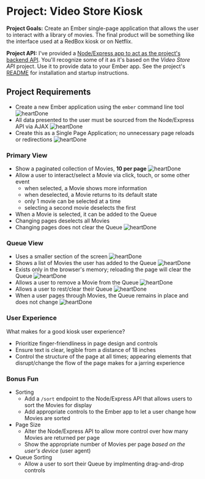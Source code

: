 # Project: Video Store Kiosk
__Project Goals:__ Create an Ember single-page application that allows the user to interact with a library of movies. The final product will be something like the interface used at a RedBox kiosk or on Netflix.

__Project API:__ I've provided a [Node/Express app to act as the project's backend API](https://github.com/Ada-C5/video-store-kiosk-api). You'll recognize some of it as it's based on the _Video Store API_ project. Use it to provide data to your Ember app. See the project's [README](https://github.com/Ada-C5/video-store-kiosk-api/blob/master/README.md) for installation and startup instructions.

## Project Requirements
- Create a new Ember application using the `ember` command line tool ![heartDone](http://www.greenamericatoday.org/images/icon-tiny-heart.jpg)
- All data presented to the user must be sourced from the Node/Express API via AJAX ![heartDone](http://www.greenamericatoday.org/images/icon-tiny-heart.jpg)
- Create this as a Single Page Application; no unnecessary page reloads or redirections ![heartDone](http://www.greenamericatoday.org/images/icon-tiny-heart.jpg)

### Primary View
- Show a paginated collection of Movies, __10 per page__ ![heartDone](http://www.greenamericatoday.org/images/icon-tiny-heart.jpg)
- Allow a user to interact/select a Movie via click, touch, or some other event
  - when selected, a Movie shows more information
  - when deselected, a Movie returns to its default state
  - only 1 movie can be selected at a time
  - selecting a second movie deselects the first
- When a Movie is selected, it can be added to the Queue
- Changing pages deselects all Movies
- Changing pages does not clear the Queue ![heartDone](http://www.greenamericatoday.org/images/icon-tiny-heart.jpg)

### Queue View
- Uses a smaller section of the screen ![heartDone](http://www.greenamericatoday.org/images/icon-tiny-heart.jpg)
- Shows a list of Movies the user has added to the Queue ![heartDone](http://www.greenamericatoday.org/images/icon-tiny-heart.jpg)
- Exists only in the browser's memory; reloading the page will clear the Queue ![heartDone](http://www.greenamericatoday.org/images/icon-tiny-heart.jpg)
- Allows a user to remove a Movie from the Queue ![heartDone](http://www.greenamericatoday.org/images/icon-tiny-heart.jpg)
- Allows a user to rest/clear their Queue ![heartDone](http://www.greenamericatoday.org/images/icon-tiny-heart.jpg)
- When a user pages through Movies, the Queue remains in place and does not change ![heartDone](http://www.greenamericatoday.org/images/icon-tiny-heart.jpg)

### User Experience
What makes for a good kiosk user experience?

- Prioritize finger-friendliness in page design and controls
- Ensure text is clear, legible from a distance of 18 inches
- Control the structure of the page at all times; appearing elements that disrupt/change the flow of the page makes for a jarring experience

### Bonus Fun
- Sorting
  - Add a `/sort` endpoint to the Node/Express API that allows users to sort the Movies for display
  - Add appropriate controls to the Ember app to let a user change how Movies are sorted
- Page Size
  - Alter the Node/Express API to allow more control over how many Movies are returned per page
  - Show the appropriate number of Movies per page _based on the user's device_ (user agent)
- Queue Sorting
  - Allow a user to sort their Queue by implmenting drag-and-drop controls

